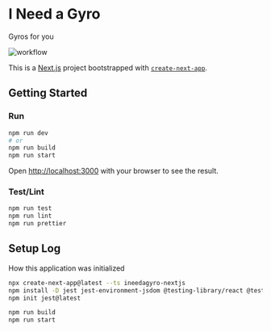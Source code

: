 # I Need a Gyro

Gyros for you

![workflow](https://github.com/eebbesen/ineedagyro-nextjs/actions/workflows/test.yml/badge.svg)

This is a [Next.js](https://nextjs.org/) project bootstrapped with [`create-next-app`](https://github.com/vercel/next.js/tree/canary/packages/create-next-app).

## Getting Started

### Run

```bash
npm run dev
# or
npm run build
npm run start
```

Open [http://localhost:3000](http://localhost:3000) with your browser to see the result.

### Test/Lint

```bash
npm run test
npm run lint
npm run prettier
```

## Setup Log

How this application was initialized

```bash
npx create-next-app@latest --ts ineedagyro-nextjs
npm install -D jest jest-environment-jsdom @testing-library/react @testing-library/jest-dom
npm init jest@latest

npm run build
npm run start
```
